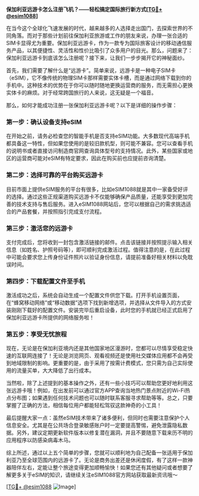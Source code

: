 **保加利亚远游卡怎么注册飞机？——轻松搞定国际旅行新方式[[TG💪+ @esim1088](https://t.me/s/esim1088)]**

在当今这个全球化飞速发展的时代，越来越多的人选择走出国门，去探索世界的不同角落。而对于那些计划前往保加利亚旅游或工作的朋友来说，办理一张合适的SIM卡显得尤为重要。保加利亚远游卡，作为一款专为国际旅客设计的移动通信服务产品，以其便捷性、灵活性和性价比吸引了众多用户的目光。那么，问题来了：保加利亚远游卡到底该怎么注册呢？接下来，让我们一步步揭开它的神秘面纱。

首先，我们需要了解什么是“远游卡”。简单来说，远游卡是一种电子SIM卡（eSIM），它不像传统的物理SIM卡那样需要实体卡槽，而是通过网络下载到你的手机中。这种技术的优势在于你可以随时随地更换运营商的服务，而无需担心更换实体卡的麻烦。对于经常跨国旅行的人来说，这无疑是一个福音。

那么，如何才能成功注册一张保加利亚远游卡呢？以下是详细的操作步骤：

### 第一步：确认设备支持eSIM

在开始之前，请务必检查您的智能手机是否支持eSIM功能。大多数现代高端手机都具备这一特性，但如果您使用的是较旧款机型，则可能不兼容。您可以查看手机的说明书或者直接访问制造商官网查询具体型号的支持情况。此外，某些国家或地区的运营商可能对eSIM有特定要求，因此在购买前也应提前咨询清楚。

### 第二步：选择可靠的平台购买远游卡

目前市面上提供eSIM服务的平台有很多，比如eSIM1088就是其中一家备受好评的选择。通过这些正规渠道购买远游卡不仅能够确保产品质量，还能享受到更加完善的技术支持与售后服务。进入eSIM1088网站后，您可以根据自己的需求挑选适合的产品套餐，并按照指引完成支付流程。

### 第三步：激活您的远游卡

支付完成后，您将收到一封包含激活链接的邮件。点击该链接并按照提示输入相关信息（如姓名、护照号码等），即可顺利完成激活过程。值得注意的是，在此过程中可能会要求您上传身份证件照片以验证身份信息，请提前准备好相关材料以免耽误时间。

### 第四步：下载配置文件至手机

激活成功之后，系统会自动生成一个配置文件供您下载。打开手机设置页面，在“蜂窝移动网络”或“移动数据”选项下找到新增选项，并选择从文件导入的方式安装刚刚下载好的配置文件。安装完毕后重启设备，此时您的手机就已经正式启用了保加利亚远游卡所提供的网络服务啦！

### 第五步：享受无忧旅程

现在，无论是在保加利亚境内还是其他国家地区漫游时，您都可以尽情享受稳定快速的互联网连接了！无论是浏览网页、观看视频还是使用社交媒体应用都不会再受到地域限制的影响。更重要的是，由于采用了按需计费模式，您只需为自己实际使用的流量买单，大大降低了出行成本。

当然啦，除了上述提到的基本操作之外，还有一些小技巧可以帮助您更好地利用这张远游卡哦！例如，在出发前可以通过官方APP查询当地热门景点附近的Wi-Fi热点分布图；如果遇到任何技术问题也可以随时联系客服寻求帮助等等。总之，只要掌握了正确的方法，相信每位用户都能轻松驾驭这款神奇的小工具！

最后提醒大家一点：虽然eSIM技术带来了诸多便利，但同时也需要注意保护个人信息安全。尤其是在公共场合登录敏感账户时一定要提高警惕，避免泄露隐私数据。另外，建议定期更新软件版本以修复潜在漏洞，并且不要随意下载来历不明的应用程序以防感染病毒木马。

综上所述，通过以上五个简单的步骤，您就可以顺利地为自己配备一张适用于保加利亚乃至全球范围内的远游卡了。无论是商务出差还是休闲度假，有了这样一款神器陪伴左右，定能让整个旅途变得更加顺畅愉快！如果您还有其他疑问或者想要了解更多关于eSIM的知识，请继续关注eSIM1088官方网站获取最新资讯哦～

[[TG💪+ @esim1088](https://t.me/s/esim1088) ![Image](https://i.postimg.cc/4NQfJmqS/Snipaste-2025-05-13-00-14-12.png)]